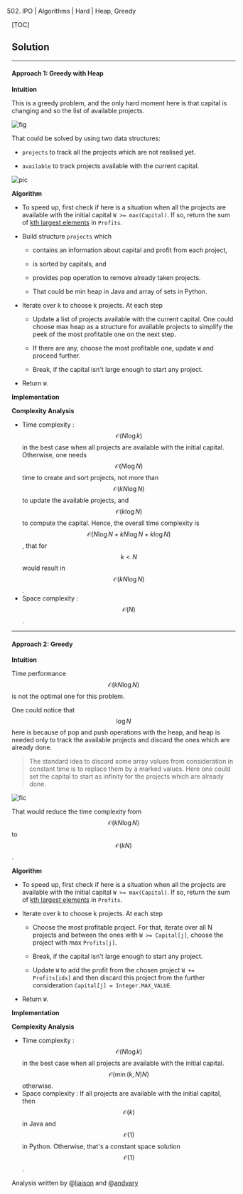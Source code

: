 502. IPO | Algorithms | Hard | Heap, Greedy

[TOC]

## Solution

---

#### Approach 1: Greedy with Heap

**Intuition**

This is a greedy problem, and the only hard moment here is that capital 
is changing and so the list of available projects.  

![fig](../Figures/502/user.png)

That could be solved by using two data structures: 

- `projects` to track all the projects which are not realised yet.

- `available` to track projects available with the current capital. 

![pic](../Figures/502/available.png)

**Algorithm**

- To speed up, first check if here is a situation when all the projects are
available with the initial capital `W >= max(Capital)`. 
If so, return the sum of [kth largest elements](https://leetcode.com/articles/kth-largest-element-in-an-array/) 
in `Profits`.

- Build structure `projects` which 

    - contains an information about 
    capital and profit from each project, 

    - is sorted by capitals, and

    - provides pop operation to remove already taken projects. 
    
    - That could be min heap in Java and array of sets in Python. 

- Iterate over k to choose k projects. At each step
 
    - Update a list of projects available with the current capital.
    One could choose max heap as a structure for available projects to
    simplify the peek of the most profitable one on the next step.
    
    - If there are any, choose the most profitable one, update `W` and proceed further.
    
    - Break, if the capital isn't large enough to start any project. 
    
- Return `W`.

**Implementation**



**Complexity Analysis**

* Time complexity : $$\mathcal{O}(N \log k)$$ in the best case when all projects are 
available with the initial capital. 
Otherwise, one needs $$\mathcal{O}(N \log N)$$ time to create and sort 
projects, not more than $$\mathcal{O}(k N \log N)$$ to update the available projects, and 
$$\mathcal{O}(k \log N)$$ to compute the capital. 
Hence, the overall time complexity is 
$$\mathcal{O}(N \log N + k N \log N + k \log N)$$, that for $$k < N$$ would result
in $$\mathcal{O}(k N \log N)$$.
* Space complexity : $$\mathcal{O}(N)$$.
 



---
#### Approach 2: Greedy 

**Intuition**

Time performance $$\mathcal{O}(k N \log N)$$ is not the optimal one for this
problem.

One could notice that $$\log N$$ here is because of pop and push 
operations with the heap, and heap is needed only to track the 
available projects and discard the ones which are already done.

> The standard idea to discard some array values from consideration
in constant time is to replace them by a marked values.
Here one could set the capital to start as infinity for 
the projects which are already done.  

![fic](../Figures/502/done.png)

That would reduce the time complexity from $$\mathcal{O}(k N \log N)$$
to $$\mathcal{O}(k N)$$. 
 
**Algorithm**

- To speed up, first check if here is a situation when all the projects are
available with the initial capital `W >= max(Capital)`. 
If so, return the sum of [kth largest elements](https://leetcode.com/articles/kth-largest-element-in-an-array/) 
in `Profits`. 

- Iterate over k to choose k projects. At each step
 
    - Choose the most profitable project.
    For that, iterate over all N projects and between the ones
    with `W >= Capital[j]`, choose the project with max `Profits[j]`.
    
    - Break, if the capital isn't large enough to start any project.
    
    - Update `W` to add the profit from the chosen project 
    `W += Profits[idx]` and then discard this project from the 
    further consideration `Capital[j] = Integer.MAX_VALUE`.
    
- Return `W`.

**Implementation**



**Complexity Analysis**

* Time complexity : $$\mathcal{O}(N \log k)$$ in the best case when all projects are 
available with the initial capital. $$\mathcal{O}(\min(k, N) N)$$ otherwise.
* Space complexity : If all projects are available with the initial capital,
then $$\mathcal{O}(k)$$ in Java and $$\mathcal{O}(1)$$ in Python. Otherwise,
that's a constant space solution $$\mathcal{O}(1)$$.

Analysis written by @[liaison](https://leetcode.com/liaison/)
and @[andvary](https://leetcode.com/andvary/)
